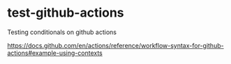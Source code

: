 # test-github-actions

Testing conditionals on github actions

https://docs.github.com/en/actions/reference/workflow-syntax-for-github-actions#example-using-contexts
